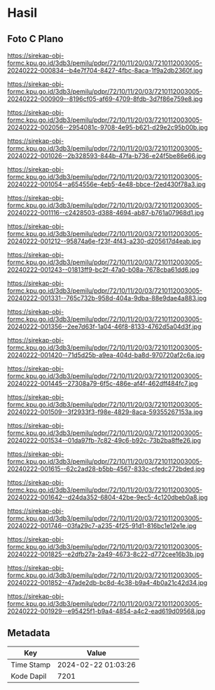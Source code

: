 # Hasil

## Foto C Plano

https://sirekap-obj-formc.kpu.go.id/3db3/pemilu/pdpr/72/10/11/20/03/7210112003005-20240222-000834--b4e7f704-8427-4fbc-8aca-1f9a2db2360f.jpg

https://sirekap-obj-formc.kpu.go.id/3db3/pemilu/pdpr/72/10/11/20/03/7210112003005-20240222-000909--8196cf05-af69-4709-8fdb-3d7f86e759e8.jpg

https://sirekap-obj-formc.kpu.go.id/3db3/pemilu/pdpr/72/10/11/20/03/7210112003005-20240222-002056--2954081c-9708-4e95-b621-d29e2c95b00b.jpg

https://sirekap-obj-formc.kpu.go.id/3db3/pemilu/pdpr/72/10/11/20/03/7210112003005-20240222-001026--2b328593-844b-47fa-b736-e24f5be86e66.jpg

https://sirekap-obj-formc.kpu.go.id/3db3/pemilu/pdpr/72/10/11/20/03/7210112003005-20240222-001054--a654556e-4eb5-4e48-bbce-f2ed430f78a3.jpg

https://sirekap-obj-formc.kpu.go.id/3db3/pemilu/pdpr/72/10/11/20/03/7210112003005-20240222-001116--c2428503-d388-4694-ab87-b761a07968d1.jpg

https://sirekap-obj-formc.kpu.go.id/3db3/pemilu/pdpr/72/10/11/20/03/7210112003005-20240222-001212--95874a6e-f23f-4f43-a230-d205617d4eab.jpg

https://sirekap-obj-formc.kpu.go.id/3db3/pemilu/pdpr/72/10/11/20/03/7210112003005-20240222-001243--01813ff9-bc2f-47a0-b08a-7678cba61dd6.jpg

https://sirekap-obj-formc.kpu.go.id/3db3/pemilu/pdpr/72/10/11/20/03/7210112003005-20240222-001331--765c732b-958d-404a-9dba-88e9dae4a883.jpg

https://sirekap-obj-formc.kpu.go.id/3db3/pemilu/pdpr/72/10/11/20/03/7210112003005-20240222-001356--2ee7d63f-1a04-46f8-8133-4762d5a04d3f.jpg

https://sirekap-obj-formc.kpu.go.id/3db3/pemilu/pdpr/72/10/11/20/03/7210112003005-20240222-001420--71d5d25b-a9ea-404d-ba8d-970720af2c6a.jpg

https://sirekap-obj-formc.kpu.go.id/3db3/pemilu/pdpr/72/10/11/20/03/7210112003005-20240222-001445--27308a79-6f5c-486e-af4f-462dff484fc7.jpg

https://sirekap-obj-formc.kpu.go.id/3db3/pemilu/pdpr/72/10/11/20/03/7210112003005-20240222-001509--3f2933f3-f98e-4829-8aca-59355267153a.jpg

https://sirekap-obj-formc.kpu.go.id/3db3/pemilu/pdpr/72/10/11/20/03/7210112003005-20240222-001534--01da97fb-7c82-49c6-b92c-73b2ba8ffe26.jpg

https://sirekap-obj-formc.kpu.go.id/3db3/pemilu/pdpr/72/10/11/20/03/7210112003005-20240222-001615--62c2ad28-b5bb-4567-833c-cfedc272bded.jpg

https://sirekap-obj-formc.kpu.go.id/3db3/pemilu/pdpr/72/10/11/20/03/7210112003005-20240222-001642--d24da352-6804-42be-9ec5-4c120dbeb0a8.jpg

https://sirekap-obj-formc.kpu.go.id/3db3/pemilu/pdpr/72/10/11/20/03/7210112003005-20240222-001746--03fa29c7-a235-4f25-91d1-816bc1e12e1e.jpg

https://sirekap-obj-formc.kpu.go.id/3db3/pemilu/pdpr/72/10/11/20/03/7210112003005-20240222-001825--e2dfb27a-2a49-4673-8c22-d772cee16b3b.jpg

https://sirekap-obj-formc.kpu.go.id/3db3/pemilu/pdpr/72/10/11/20/03/7210112003005-20240222-001852--47ade2db-bc8d-4c38-b9a4-4b0a21c42d34.jpg

https://sirekap-obj-formc.kpu.go.id/3db3/pemilu/pdpr/72/10/11/20/03/7210112003005-20240222-001929--e95425f1-b9a4-4854-a4c2-ead619d09568.jpg


## Metadata

| Key        | Value               |
| ---------- | ------------------- |
| Time Stamp | 2024-02-22 01:03:26 |
| Kode Dapil | 7201                |



